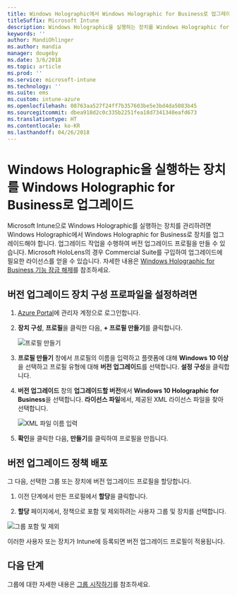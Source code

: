 ```yaml
---
title: Windows Holographic에서 Windows Holographic for Business로 업그레이드
titleSuffix: Microsoft Intune
description: Windows Holographic을 실행하는 장치를 Windows Holographic for Business로 업그레이드하는 방법을 알아봅니다.
keywords: ''
author: MandiOhlinger
ms.author: mandia
manager: dougeby
ms.date: 3/6/2018
ms.topic: article
ms.prod: ''
ms.service: microsoft-intune
ms.technology: ''
ms.suite: ems
ms.custom: intune-azure
ms.openlocfilehash: 08763aa527f24ff7b357603be5e3bd4da5083b45
ms.sourcegitcommit: dbea918d2c0c335b2251fea18d7341340eafd673
ms.translationtype: HT
ms.contentlocale: ko-KR
ms.lasthandoff: 04/26/2018
---
```

# <a name="upgrade-devices-running-windows-holographic-to-windows-holographic-for-business"></a>Windows Holographic을 실행하는 장치를 Windows Holographic for Business로 업그레이드


Microsoft Intune으로 Windows Holographic를 실행하는 장치를 관리하려면 Windows Holographic에서 Windows Holographic for Business로 장치를 업그레이드해야 합니다. 업그레이드 작업을 수행하여 버전 업그레이드 프로필을 만들 수 있습니다. Microsoft HoloLens의 경우 Commercial Suite를 구입하여 업그레이드에 필요한 라이선스를 얻을 수 있습니다. 자세한 내용은 [Windows Holographic for Business 기능 잠금 해제](https://docs.microsoft.com/en-us/hololens/hololens-upgrade-enterprise)를 참조하세요.

## <a name="to-set-up-an-edition-upgrade-device-configuration-profile"></a>버전 업그레이드 장치 구성 프로파일을 설정하려면

1. [Azure Portal](https://portal.azure.com)에 관리자 계정으로 로그인합니다.


2.  **장치 구성**, **프로필**을 클릭한 다음, **+ 프로필 만들기**를 클릭합니다.

    ![프로필 만들기](media/Holographic-create-profile.png)

3.  **프로필 만들기** 창에서 프로필의 이름을 입력하고 플랫폼에 대해 **Windows 10 이상**을 선택하고 프로필 유형에 대해 **버전 업그레이드**를 선택합니다. **설정 구성**을 클릭합니다.

5. **버전 업그레이드** 창의 **업그레이드할 버전**에서 **Windows 10 Holographic for Business**을 선택합니다. **라이선스 파일**에서, 제공된 XML 라이선스 파일을 찾아 선택합니다.

    ![XML 파일 이름 입력](media/Holographic-edition-upgrade.png)
 
5.  **확인**을 클릭한 다음, **만들기**를 클릭하여 프로필을 만듭니다.


## <a name="deploy-the-edition-upgrade-policy"></a>버전 업그레이드 정책 배포

그 다음, 선택한 그룹 또는 장치에 버전 업그레이드 프로필을 할당합니다.

1. 이전 단계에서 만든 프로필에서 **할당**을 클릭합니다.

2. **할당** 페이지에서, 정책으로 포함 및 제외하려는 사용자 그룹 및 장치를 선택합니다.

![그룹 포함 및 제외](media/Holographic-groups.PNG)

이러한 사용자 또는 장치가 Intune에 등록되면 버전 업그레이드 프로필이 적용됩니다. 

## <a name="next-steps"></a>다음 단계

그룹에 대한 자세한 내용은 [그룹 시작하기](get-started-groups.md)를 참조하세요.


